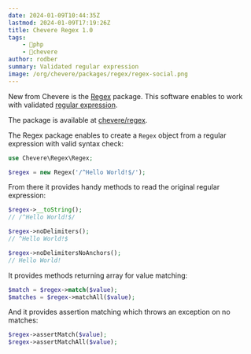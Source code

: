 ```yaml
---
date: 2024-01-09T10:44:35Z
lastmod: 2024-01-09T17:19:26Z
title: Chevere Regex 1.0
tags:
    - 🐘php
    - 🥑chevere
author: rodber
summary: Validated regular expression
image: /org/chevere/packages/regex/regex-social.png
---
```


New from Chevere is the [Regex](https://chevere.org/packages/regex) package. This software enables to work with validated [regular expression](https://en.wikipedia.org/wiki/Regular_expression).

The package is available at [chevere/regex](https://github.com/chevere/regex).

The Regex package enables to create a `Regex` object from a regular expression with valid syntax check:

```php
use Chevere\Regex\Regex;

$regex = new Regex('/^Hello World!$/');
```

From there it provides handy methods to read the original regular expression:

```php
$regex->__toString();
// /^Hello World!$/

$regex->noDelimiters();
// ^Hello World!$

$regex->noDelimitersNoAnchors();
// Hello World!
```

It provides methods returning array for value matching:

```php
$match = $regex->match($value);
$matches = $regex->matchAll($value);
```

And it provides assertion matching which throws an exception on no matches:

```php
$regex->assertMatch($value);
$regex->assertMatchAll($value);
```
